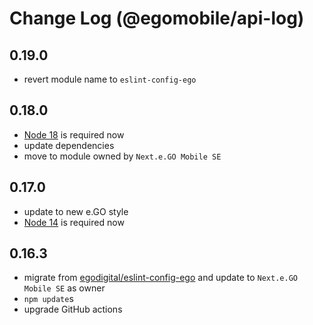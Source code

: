 # Change Log (@egomobile/api-log)

## 0.19.0

- revert module name to `eslint-config-ego`

## 0.18.0

- [Node 18](https://nodejs.org/gl/blog/release/v18.0.0/) is required now
- update dependencies
- move to module owned by `Next.e.GO Mobile SE`

## 0.17.0

- update to new e.GO style
- [Node 14](https://nodejs.org/gl/blog/release/v14.0.0/) is required now

## 0.16.3

- migrate from [egodigital/eslint-config-ego](https://github.com/egodigital/eslint-config-ego) and update to `Next.e.GO Mobile SE` as owner
- `npm update`s
- upgrade GitHub actions